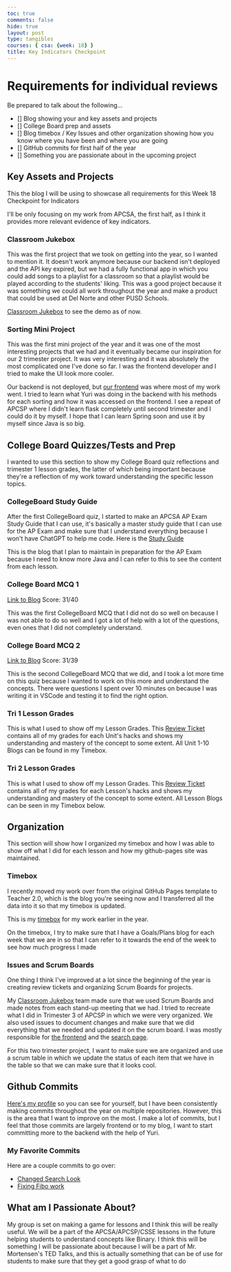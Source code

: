 ```yaml
---
toc: true
comments: false
hide: true
layout: post
type: tangibles
courses: { csa: {week: 18} }
title: Key Indicators Checkpoint
---
```


# Requirements for individual reviews

Be prepared to talk about the following...
- [] Blog showing your and key assets and projects
- [] College Board prep and assets
- [] Blog timebox / Key Issues and other organization showing how you know where you have been and where you are going
- [] GitHub commits for first half of the year
- [] Something you are passionate about in the upcoming project

## Key Assets and Projects
This the blog I will be using to showcase all requirements for this Week 18 Checkpoint for Indicators

I'll be only focusing on my work from APCSA, the first half, as I think it provides more relevant evidence of key indicators.

### Classroom Jukebox

This was the first project that we took on getting into the year, so I wanted to mention it. It doesn't work anymore because our backend isn't deployed and the API key expired, but we had a fully functional app in which you could add songs to a playlist for a classroom so that a playlist would be played according to the students' liking. This was a good project because it was something we could all work throughout the year and make a product that could be used at Del Norte and other PUSD Schools.

[Classroom Jukebox](classroomjukebox.com) to see the demo as of now.

### Sorting Mini Project

This was the first mini project of the year and it was one of the most interesting projects that we had and it eventually became our inspiration for our 2 trimester project. It was very interesting and it was absolutely the most complicated one I've done so far. I was the frontend developer and I tried to make the UI look more cooler.

Our backend is not deployed, but [our frontend](https://sortingminiproject.github.io/frontend/) was where most of my work went. I tried to learn what Yuri was doing in the backend with his methods for each sorting and how it was accessed on the frontend. I see a repeat of APCSP where I didn't learn flask completely until second trimester and I could do it by myself. I hope that I can learn Spring soon and use it by myself since Java is so big.

## College Board Quizzes/Tests and Prep

I wanted to use this section to show my College Board quiz reflections and trimester 1 lesson grades, the latter of which being important because they're a reflection of my work toward understanding the specific lesson topics.

### CollegeBoard Study Guide
After the first CollegeBoard quiz, I started to make an APCSA AP Exam Study Guide that I can use, it's basically a master study guide that I can use for the AP Exam and make sure that I understand everything because I won't have ChatGPT to help me code. Here is the [Study Guide](https://edwinkuttappi.github.io/CSABlog/2024/05/11/APExamStudyGuide_IPYNB_2_.html)

This is the blog that I plan to maintain in preparation for the AP Exam because I need to know more Java and I can refer to this to see the content from each lesson.

### College Board MCQ 1

[Link to Blog](https://edwinkuttappi.github.io/CSABlog/2023/11/09/CSAQuiz1.html)
Score: 31/40

This was the first CollegeBoard MCQ that I did not do so well on because I was not able to do so well and I got a lot of help with a lot of the questions, even ones that I did not completely understand.

### College Board MCQ 2

[Link to Blog](https://edwinkuttappi.github.io/CSABlog/2023/12/21/CB-MCQ-2_IPYNB_2_.html)
Score: 31/39

This is the second CollegeBoard MCQ that we did, and I took a lot more time on this quiz because I wanted to work on this more and understand the concepts. There were questions I spent over 10 minutes on because I was writing it in VSCode and testing it to find the right option.

### Tri 1 Lesson Grades

This is what I used to show off my Lesson Grades. This [Review Ticket](https://github.com/EdwinKuttappi/CSABlog/issues/5) contains all of my grades for each Unit's hacks and shows my understanding and mastery of the concept to some extent. All Unit 1-10 Blogs can be found in my Timebox.

### Tri 2 Lesson Grades

This is what I used to show off my Lesson Grades. This [Review Ticket](https://github.com/EdwinKuttappi/CSABlog/issues/8) contains all of my grades for each Lesson's hacks and shows my understanding and mastery of the concept to some extent. All Lesson Blogs can be seen in my Timebox below.

## Organization
This section will show how I organized my timebox and how I was able to show off what I did for each lesson and how my github-pages site was maintained.

### Timebox

I recently moved my work over from the original GitHub Pages template to Teacher 2.0, which is the blog you're seeing now and I transferred all the data into it so that my timebox is updated.

This is my [timebox](https://edwinkuttappi.github.io/CSABlog/csa) for my work earlier in the year.

On the timebox, I try to make sure that I have a Goals/Plans blog for each week that we are in so that I can refer to it towards the end of the week to see how much progress I made

### Issues and Scrum Boards

One thing I think I've improved at a lot since the beginning of the year is creating review tickets and organizing Scrum Boards for projects.

My [Classroom Jukebox](https://github.com/orgs/CSA-Tri-1/projects/3) team made sure that we used Scrum Boards and made notes from each stand-up meeting that we had. I tried to recreate what I did in Trimester 3 of APCSP in which we were very organized. We also used issues to document changes and make sure that we did everything that we needed and updated it on the scrum board. I was mostly responsible for [the frontend](https://classroomjukebox.com) and the [search page](classroomjukebox.com/search).

For this two trimester project, I want to make sure we are organized and use a scrum table in which we update the status of each item that we have in the table so that we can make sure that it looks cool.

## Github Commits

[Here's my profile](https://github.com/EdwinKuttappi?tab=overview) so you can see for yourself, but I have been consistently making commits throughout the year on multiple repositories. However, this is the area that I want to improve on the most. I make a lot of commits, but I feel that those commits are largely frontend or to my blog, I want to start committing more to the backend with the help of Yuri.

### My Favorite Commits

Here are a couple commits to go over:
- [Changed Search Look](https://github.com/aidenhuynh/cj_frontend/commit/2e24544ca8688e9c83ec17350e60a4a18ae49e53)
- [Fixing Fibo work](https://github.com/SortingMiniProject/SpotifyBackend/commit/b135d339cfc27805d9a4c278a155556322e5040b)

## What am I Passionate About?

My group is set on making a game for lessons and I think this will be really useful. We will be a part of the APCSA/APCSP/CSSE lessons in the future helping students to understand concepts like Binary. I think this will be something I will be passionate about because I will be a part of Mr. Mortensen's TED Talks, and this is actually something that can be of use for students to make sure that they get a good grasp of what to do
